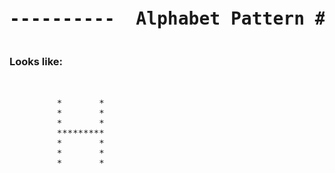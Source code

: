 

<pre><h1 align="center">----------  Alphabet Pattern #H  ----------</h1></pre>


### Looks like:

<pre>

         
         *       *
         *       *
         *       *
         *********
         *       *
         *       *
         *       *
         


</pre>

